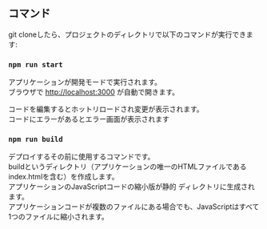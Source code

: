 ## コマンド

git cloneしたら、プロジェクトのディレクトリで以下のコマンドが実行できます:

### `npm run start`

アプリケーションが開発モードで実行されます。<br />
ブラウザで [http://localhost:3000](http://localhost:3000) が自動で開きます。

コードを編集するとホットリロードされ変更が表示されます。<br />
コードにエラーがあるとエラー画面が表示されます

### `npm run build`

デプロイするその前に使用するコマンドです。<br />
buildというディレクトリ（アプリケーションの唯一のHTMLファイルであるindex.htmlを含む）を作成します。<br />
アプリケーションのJavaScriptコードの縮小版が静的 ディレクトリに生成されます。<br />
アプリケーションコードが複数のファイルにある場合でも、JavaScriptはすべて1つのファイルに縮小されます。
